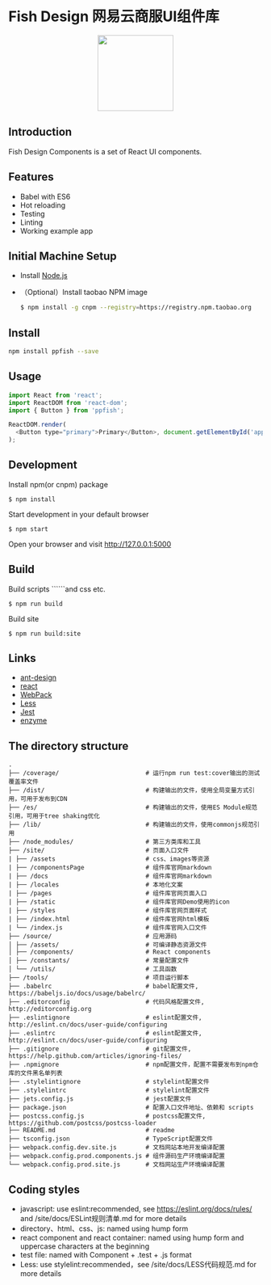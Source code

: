 # Fish Design 网易云商服UI组件库

<p align="center">
  <a href="https://nsfi.github.io/ppfish-components/#/home">
    <img width="150" height="150" src="http://ysf.nosdn.127.net/kornketgjocydxcldzywnyfdtclwugdl">
  </a>
</p>

## Introduction

Fish Design Components is a set of React UI components.

## Features

- Babel with ES6
- Hot reloading
- Testing
- Linting
- Working example app

## Initial Machine Setup

- Install [Node.js](https://nodejs.org/en/)
- （Optional）Install taobao NPM image

   ```bash
   $ npm install -g cnpm --registry=https://registry.npm.taobao.org
   ```

## Install

```bash
npm install ppfish --save
```

## Usage

```js
import React from 'react';
import ReactDOM from 'react-dom';
import { Button } from 'ppfish';

ReactDOM.render(
  <Button type="primary">Primary</Button>, document.getElementById('app')
);

```

## Development

  Install npm(or cnpm) package
  ```
  $ npm install
  ```
  
  Start development in your default browser
  ```
  $ npm start
  ```
  
Open your browser and visit http://127.0.0.1:5000

## Build

  Build scripts ``````and css etc.
  ```
  $ npm run build
  ```

  Build site
  ```
  $ npm run build:site
  ```

## Links

- [ant-design](http://ant.design/)
- [react](https://github.com/facebook/react)
- [WebPack](http://webpack.github.io/docs/)
- [Less](https://github.com/less/less.js)
- [Jest](https://facebook.github.io/jest/)
- [enzyme](https://github.com/airbnb/enzyme/blob/master/docs/api/mount.md)


## The directory structure

```
.
├── /coverage/                        # 运行npm run test:cover输出的测试覆盖率文件
├── /dist/                            # 构建输出的文件，使用全局变量方式引用，可用于发布到CDN
├── /es/                              # 构建输出的文件，使用ES Module规范引用，可用于tree shaking优化
├── /lib/                             # 构建输出的文件，使用commonjs规范引用
├── /node_modules/                    # 第三方类库和工具
├── /site/                            # 页面入口文件
| ├── /assets                         # css、images等资源
| ├── /componentsPage                 # 组件库官网markdown
| ├── /docs                           # 组件库官网markdown
| ├── /locales                        # 本地化文案
| ├── /pages                          # 组件库官网页面入口
| ├── /static                         # 组件库官网Demo使用的icon
| ├── /styles                         # 组件库官网页面样式
| ├── /index.html                     # 组件库官网html模板
| └── /index.js                       # 组件库官网入口文件
├── /source/                          # 应用源码
│ ├── /assets/                        # 可编译静态资源文件
│ ├── /components/                    # React components
│ ├── /constants/                     # 常量配置文件
│ └── /utils/                         # 工具函数
├── /tools/                           # 项目运行脚本
├── .babelrc                          # babel配置文件, https://babeljs.io/docs/usage/babelrc/
├── .editorconfig                     # 代码风格配置文件, http://editorconfig.org
├── .eslintignore                     # eslint配置文件, http://eslint.cn/docs/user-guide/configuring
├── .eslintrc                         # eslint配置文件, http://eslint.cn/docs/user-guide/configuring
├── .gitignore                        # git配置文件, https://help.github.com/articles/ignoring-files/
├── .npmignore                        # npm配置文件，配置不需要发布到npm仓库的文件黑名单列表
├── .stylelintignore                  # stylelint配置文件
├── .stylelintrc                      # stylelint配置文件
├── jets.config.js                    # jest配置文件
├── package.json                      # 配置入口文件地址、依赖和 scripts
├── postcss.config.js                 # postcss配置文件, https://github.com/postcss/postcss-loader
├── README.md                         # readme
├── tsconfig.json                     # TypeScript配置文件
├── webpack.config.dev.site.js        # 文档网站本地开发编译配置
├── webpack.config.prod.components.js # 组件源码生产环境编译配置
└── webpack.config.prod.site.js       # 文档网站生产环境编译配置
```

## Coding styles
- javascript: use eslint:recommended, see https://eslint.org/docs/rules/ and /site/docs/ESLint规则清单.md  for more details
- directory、html、css、js: named using hump form
- react component and react container: named using hump form and uppercase characters at the beginning
- test file: named with Component + .test + .js format
- Less:  use stylelint:recommended，see /site/docs/LESS代码规范.md for more details

